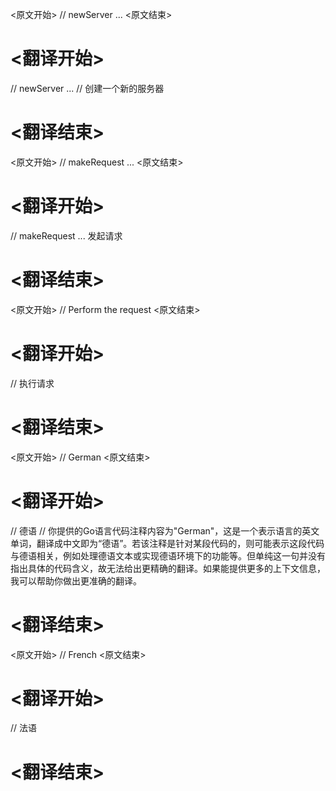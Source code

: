 
<原文开始>
// newServer ...
<原文结束>

# <翻译开始>
// newServer ...
// 创建一个新的服务器
# <翻译结束>


<原文开始>
// makeRequest ...
<原文结束>

# <翻译开始>
// makeRequest ... 发起请求
# <翻译结束>


<原文开始>
	// Perform the request
<原文结束>

# <翻译开始>
// 执行请求
# <翻译结束>


<原文开始>
		// German
<原文结束>

# <翻译开始>
// 德语
// 你提供的Go语言代码注释内容为"German"，这是一个表示语言的英文单词，翻译成中文即为“德语”。若该注释是针对某段代码的，则可能表示这段代码与德语相关，例如处理德语文本或实现德语环境下的功能等。但单纯这一句并没有指出具体的代码含义，故无法给出更精确的翻译。如果能提供更多的上下文信息，我可以帮助你做出更准确的翻译。
# <翻译结束>


<原文开始>
		// French
<原文结束>

# <翻译开始>
// 法语
# <翻译结束>

